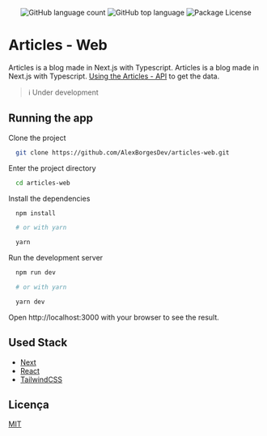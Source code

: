 <p align="center">
  <img alt="GitHub language count" src="https://img.shields.io/github/languages/count/AlexBorgesDev/articles-web.svg" />
  <img alt="GitHub top language" src="https://img.shields.io/github/languages/top/AlexBorgesDev/articles-web.svg" />
  <img alt="Package License" src="https://img.shields.io/github/license/AlexBorgesDev/articles-web.svg" />
</p>

# Articles - Web

Articles is a blog made in Next.js with Typescript. Articles is a blog made in Next.js with Typescript. [Using the Articles - API](https://github.com/AlexBorgesDev/articles-api) to get the data.

> ℹ️ Under development

## Running the app

Clone the project

```bash
  git clone https://github.com/AlexBorgesDev/articles-web.git
```

Enter the project directory

```bash
  cd articles-web
```

Install the dependencies

```bash
  npm install

  # or with yarn

  yarn
```

Run the development server

```bash
  npm run dev

  # or with yarn

  yarn dev
```

Open http://localhost:3000 with your browser to see the result.

## Used Stack

* [Next](https://nextjs.org/)
* [React](https://reactjs.org/)
* [TailwindCSS](https://tailwindcss.com/)

## Licença

[MIT](./LICENSE)

